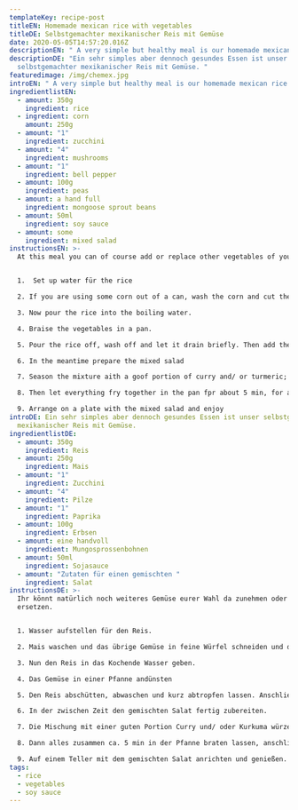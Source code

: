 ```yaml
---
templateKey: recipe-post
titleEN: Homemade mexican rice with vegetables
titleDE: Selbstgemachter mexikanischer Reis mit Gemüse
date: 2020-05-05T14:57:20.016Z
descriptionEN: " A very simple but healthy meal is our homemade mexican rice with vegetables."
descriptionDE: "Ein sehr simples aber dennoch gesundes Essen ist unser
  selbstgemachter mexikanischer Reis mit Gemüse. "
featuredimage: /img/chemex.jpg
introEN: " A very simple but healthy meal is our homemade mexican rice with vegetables."
ingredientlistEN:
  - amount: 350g
    ingredient: rice
  - ingredient: corn
    amount: 250g
  - amount: "1"
    ingredient: zucchini
  - amount: "4"
    ingredient: mushrooms
  - amount: "1"
    ingredient: bell pepper
  - amount: 100g
    ingredient: peas
  - amount: a hand full
    ingredient: mongoose sprout beans
  - amount: 50ml
    ingredient: soy sauce
  - amount: some
    ingredient: mixed salad
instructionsEN: >-
  At this meal you can of course add or replace other vegetables of your choice.


  1.  Set up water für the rice

  2. If you are using some corn out of a can, wash the corn and cut the remaining vegetables into fine cubes and prepare the salad.

  3. Now pour the rice into the boiling water.

  4. Braise the vegetables in a pan.

  5. Pour the rice off, wash off and let it drain briefly. Then add the rice to the pan and mix everything well.

  6. In the meantime prepare the mixed salad

  7. Season the mixture aith a goof portion of curry and/ or turmeric; other spices of your choice can also be added.

  8. Then let everything fry together in the pan fpr about 5 min, for a special taste you can add a little soy sauce, let it fry for another 5 min.

  9. Arrange on a plate with the mixed salad and enjoy
introDE: Ein sehr simples aber dennoch gesundes Essen ist unser selbstgemachter
  mexikanischer Reis mit Gemüse.
ingredientlistDE:
  - amount: 350g
    ingredient: Reis
  - amount: 250g
    ingredient: Mais
  - amount: "1"
    ingredient: Zucchini
  - amount: "4"
    ingredient: Pilze
  - amount: "1"
    ingredient: Paprika
  - amount: 100g
    ingredient: Erbsen
  - amount: eine handvoll
    ingredient: Mungosprossenbohnen
  - amount: 50ml
    ingredient: Sojasauce
  - amount: "Zutaten für einen gemischten "
    ingredient: Salat
instructionsDE: >-
  Ihr könnt natürlich noch weiteres Gemüse eurer Wahl da zunehmen oder auch
  ersetzen.


  1. Wasser aufstellen für den Reis.

  2. Mais waschen und das übrige Gemüse in feine Würfel schneiden und den Salat vorbereiten.

  3. Nun den Reis in das Kochende Wasser geben.

  4. Das Gemüse in einer Pfanne andünsten 

  5. Den Reis abschütten, abwaschen und kurz abtropfen lassen. Anschließend den Reis ebenfalls in die Pfanne geben und alles gut vermischen.

  6. In der zwischen Zeit den gemischten Salat fertig zubereiten.

  7. Die Mischung mit einer guten Portion Curry und/ oder Kurkuma würzen, zusätzlich können noch andere Gewürze nach Wahl da zugegeben werden.  

  8. Dann alles zusammen ca. 5 min in der Pfanne braten lassen, anschließend kann etwas Sojasauce da zugegeben werden, noch etwas 5 min weiter braten lassen. 

  9. Auf einem Teller mit dem gemischten Salat anrichten und genießen.
tags:
  - rice
  - vegetables
  - soy sauce
---
```

